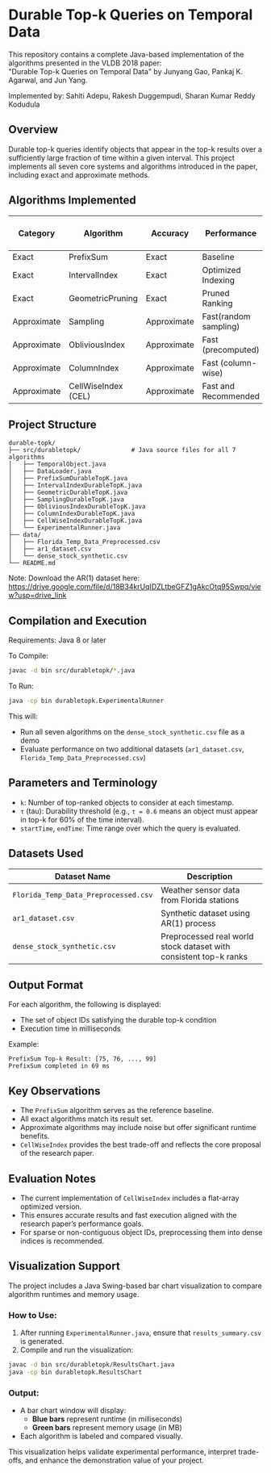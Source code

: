 # Durable Top-k Queries on Temporal Data
This repository contains a complete Java-based implementation of the algorithms presented in the VLDB 2018 paper:  
"Durable Top-k Queries on Temporal Data" by Junyang Gao, Pankaj K. Agarwal, and Jun Yang.

Implemented by: Sahiti Adepu, Rakesh Duggempudi, Sharan Kumar Reddy Kodudula

## Overview

Durable top-k queries identify objects that appear in the top-k results over a sufficiently large fraction of time within a given interval. This project implements all seven core systems and algorithms introduced in the paper, including exact and approximate methods.

## Algorithms Implemented

| Category        | Algorithm              | Accuracy         | Performance          | Supports Arbitrary 'k'   |
|-----------------|------------------------|------------------|----------------------|--------------------------|
| Exact           | PrefixSum              | Exact            | Baseline             | No                       |
| Exact           | IntervalIndex          | Exact            | Optimized Indexing   | No                       |
| Exact           | GeometricPruning       | Exact            | Pruned Ranking       | No                       |
| Approximate     | Sampling               | Approximate      | Fast(random sampling)| Yes                      |
| Approximate     | ObliviousIndex         | Approximate      | Fast (precomputed)   | Yes                      |
| Approximate     | ColumnIndex            | Approximate      | Fast (column-wise)   | Yes                      |
| Approximate     | CellWiseIndex (CEL)    | Approximate      | Fast and Recommended | Yes                      |

## Project Structure

```
durable-topk/
├── src/durabletopk/              # Java source files for all 7 algorithms
│   ├── TemporalObject.java
│   ├── DataLoader.java
│   ├── PrefixSumDurableTopK.java
│   ├── IntervalIndexDurableTopK.java
│   ├── GeometricDurableTopK.java
│   ├── SamplingDurableTopK.java
│   ├── ObliviousIndexDurableTopK.java
│   ├── ColumnIndexDurableTopK.java
│   ├── CellWiseIndexDurableTopK.java
│   └── ExperimentalRunner.java
├── data/
│   ├── Florida_Temp_Data_Preprocessed.csv
│   ├── ar1_dataset.csv
│   └── dense_stock_synthetic.csv
└── README.md
```
Note: Download the AR(1) dataset here: https://drive.google.com/file/d/18B34krUqIDZLtbeGFZ1gAkcOtq95Swpq/view?usp=drive_link
## Compilation and Execution
Requirements: Java 8 or later

To Compile:
```bash
javac -d bin src/durabletopk/*.java
```
To Run:
```bash
java -cp bin durabletopk.ExperimentalRunner
```

This will:
- Run all seven algorithms on the `dense_stock_synthetic.csv` file as a demo
- Evaluate performance on two additional datasets (`ar1_dataset.csv`, `Florida_Temp_Data_Preprocessed.csv`)

## Parameters and Terminology

- `k`: Number of top-ranked objects to consider at each timestamp.
- `τ` (tau): Durability threshold (e.g., `τ = 0.6` means an object must appear in top-k for 60% of the time interval).
- `startTime`, `endTime`: Time range over which the query is evaluated.

## Datasets Used

| Dataset Name                        | Description                                                       |
|------------------------------------ |------------------------------------------------------------------ |
| `Florida_Temp_Data_Preprocessed.csv`| Weather sensor data from Florida stations                         |
| `ar1_dataset.csv`                   | Synthetic dataset using AR(1) process                             |
| `dense_stock_synthetic.csv`         | Preprocessed real world stock dataset with consistent top-k ranks |

## Output Format

For each algorithm, the following is displayed:
- The set of object IDs satisfying the durable top-k condition
- Execution time in milliseconds

Example:

```
PrefixSum Top-k Result: [75, 76, ..., 99]
PrefixSum completed in 69 ms
```

## Key Observations

- The `PrefixSum` algorithm serves as the reference baseline.
- All exact algorithms match its result set.
- Approximate algorithms may include noise but offer significant runtime benefits.
- `CellWiseIndex` provides the best trade-off and reflects the core proposal of the research paper.

## Evaluation Notes

- The current implementation of `CellWiseIndex` includes a flat-array optimized version.
- This ensures accurate results and fast execution aligned with the research paper’s performance goals.
- For sparse or non-contiguous object IDs, preprocessing them into dense indices is recommended.

## Visualization Support

The project includes a Java Swing-based bar chart visualization to compare algorithm runtimes and memory usage.

### How to Use:
1. After running `ExperimentalRunner.java`, ensure that `results_summary.csv` is generated.
2. Compile and run the visualization:

```bash
javac -d bin src/durabletopk/ResultsChart.java
java -cp bin durabletopk.ResultsChart
```

### Output:
- A bar chart window will display:
  - **Blue bars** represent runtime (in milliseconds)
  - **Green bars** represent memory usage (in MB)
- Each algorithm is labeled and compared visually.

This visualization helps validate experimental performance, interpret trade-offs, and enhance the demonstration value of your project.

